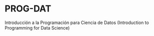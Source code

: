 # PROG-DAT
Introducción a la Programación para Ciencia de Datos (Introduction to Programming for Data Science)
